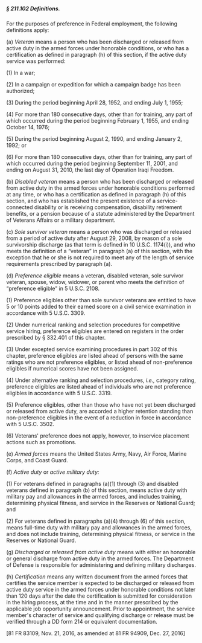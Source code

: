 ##### § 211.102 Definitions. #####

For the purposes of preference in Federal employment, the following definitions apply:

(a) *Veteran* means a person who has been discharged or released from active duty in the armed forces under honorable conditions, or who has a certification as defined in paragraph (h) of this section, if the active duty service was performed:

(1) In a war;

(2) In a campaign or expedition for which a campaign badge has been authorized;

(3) During the period beginning April 28, 1952, and ending July 1, 1955;

(4) For more than 180 consecutive days, other than for training, any part of which occurred during the period beginning February 1, 1955, and ending October 14, 1976;

(5) During the period beginning August 2, 1990, and ending January 2, 1992; or

(6) For more than 180 consecutive days, other than for training, any part of which occurred during the period beginning September 11, 2001, and ending on August 31, 2010, the last day of Operation Iraqi Freedom.

(b) *Disabled veteran* means a person who has been discharged or released from active duty in the armed forces under honorable conditions performed at any time, or who has a certification as defined in paragraph (h) of this section, and who has established the present existence of a service-connected disability or is receiving compensation, disability retirement benefits, or a pension because of a statute administered by the Department of Veterans Affairs or a military department.

(c) *Sole survivor veteran* means a person who was discharged or released from a period of active duty after August 29, 2008, by reason of a sole survivorship discharge (as that term is defined in 10 U.S.C. 1174(i)), and who meets the definition of a “veteran” in paragraph (a) of this section, with the exception that he or she is not required to meet any of the length of service requirements prescribed by paragraph (a).

(d) *Preference eligible* means a veteran, disabled veteran, sole survivor veteran, spouse, widow, widower, or parent who meets the definition of “preference eligible” in 5 U.S.C. 2108.

(1) Preference eligibles other than sole survivor veterans are entitled to have 5 or 10 points added to their earned score on a civil service examination in accordance with 5 U.S.C. 3309.

(2) Under numerical ranking and selection procedures for competitive service hiring, preference eligibles are entered on registers in the order prescribed by § 332.401 of this chapter.

(3) Under excepted service examining procedures in part 302 of this chapter, preference eligibles are listed ahead of persons with the same ratings who are not preference eligibles, or listed ahead of non-preference eligibles if numerical scores have not been assigned.

(4) Under alternative ranking and selection procedures, *i.e.,* category rating, preference eligibles are listed ahead of individuals who are not preference eligibles in accordance with 5 U.S.C. 3319.

(5) Preference eligibles, other than those who have not yet been discharged or released from active duty, are accorded a higher retention standing than non-preference eligibles in the event of a reduction in force in accordance with 5 U.S.C. 3502.

(6) Veterans' preference does not apply, however, to inservice placement actions such as promotions.

(e) *Armed forces* means the United States Army, Navy, Air Force, Marine Corps, and Coast Guard.

(f) *Active duty* or *active military duty:*

(1) For veterans defined in paragraphs (a)(1) through (3) and disabled veterans defined in paragraph (b) of this section, means active duty with military pay and allowances in the armed forces, and includes training, determining physical fitness, and service in the Reserves or National Guard; and

(2) For veterans defined in paragraphs (a)(4) through (6) of this section, means full-time duty with military pay and allowances in the armed forces, and does not include training, determining physical fitness, or service in the Reserves or National Guard.

(g) *Discharged* or *released from active duty* means with either an honorable or general discharge from active duty in the armed forces. The Department of Defense is responsible for administering and defining military discharges.

(h) *Certification* means any written document from the armed forces that certifies the service member is expected to be discharged or released from active duty service in the armed forces under honorable conditions not later than 120 days after the date the certification is submitted for consideration in the hiring process, at the time and in the manner prescribed by the applicable job opportunity announcement. Prior to appointment, the service member's character of service and qualifying discharge or release must be verified through a DD form 214 or equivalent documentation.

[81 FR 83109, Nov. 21, 2016, as amended at 81 FR 94909, Dec. 27, 2016]